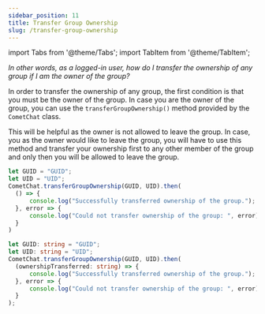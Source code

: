 ```yaml
---
sidebar_position: 11
title: Transfer Group Ownership
slug: /transfer-group-ownership
---
```


import Tabs from '@theme/Tabs';
import TabItem from '@theme/TabItem';

_In other words, as a logged-in user, how do I transfer the ownership of any group if I am the owner of the group?_

In order to transfer the ownership of any group, the first condition is that you must be the owner of the group. In case you are the owner of the group, you can use the `transferGroupOwnership()` method provided by the `CometChat` class.

This will be helpful as the owner is not allowed to leave the group. In case, you as the owner would like to leave the group, you will have to use this method and transfer your ownership first to any other member of the group and only then you will be allowed to leave the group.

<Tabs>
<TabItem value="Transfer Ownership" label="Transfer Ownership">

  ```javascript
let GUID = "GUID";
let UID = "UID";
CometChat.transferGroupOwnership(GUID, UID).then(
    () => {
        console.log("Successfully transferred ownership of the group.");
    }, error => {
        console.log("Could not transfer ownership of the group: ", error);
    }
)
  ```
</TabItem>
<TabItem value="ts" label="Typescript">

  ```typescript
let GUID: string = "GUID";
let UID: string = "UID";
CometChat.transferGroupOwnership(GUID, UID).then(
    (ownershipTransferred: string) => {
        console.log("Successfully transferred ownership of the group.");
    }, error => {
        console.log("Could not transfer ownership of the group: ", error);
    }
);
  ```
</TabItem>
</Tabs>


